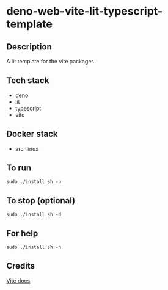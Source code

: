 # deno-web-vite-lit-typescript-template

## Description
A lit template for the vite packager.

## Tech stack
- deno
- lit
- typescript
- vite

## Docker stack
- archlinux

## To run
`sudo ./install.sh -u`

## To stop (optional)
`sudo ./install.sh -d`

## For help
`sudo ./install.sh -h`

## Credits
[Vite docs](https://vitejs.dev/guide/)